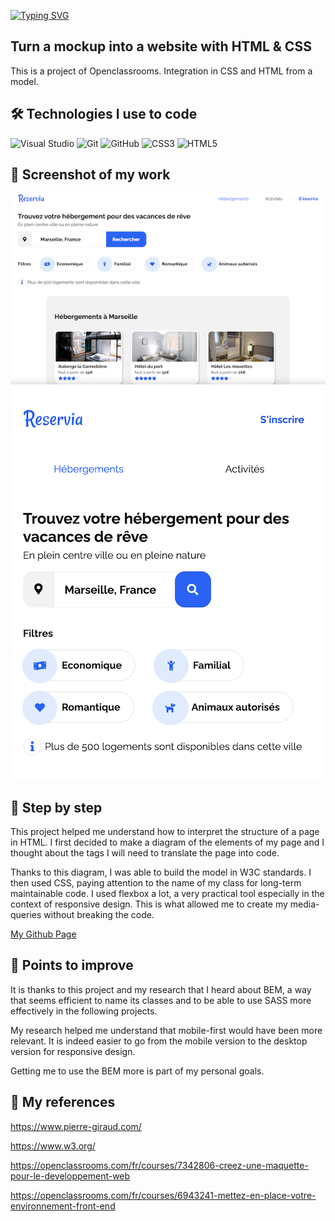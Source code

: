 [![Typing SVG](https://readme-typing-svg.herokuapp.com?color=%23E06F26&size=24&center=true&lines=Welcome+in+my+ReadMe)](https://git.io/typing-svg)


## Turn a mockup into a website with HTML & CSS

This is a project of Openclassrooms. Integration in CSS and HTML from a model.

## 🛠 Technologies I use to code
![Visual Studio](https://img.shields.io/badge/Visual%20Studio-5C2D91.svg?style=for-the-badge&logo=visual-studio&logoColor=white) 	![Git](https://img.shields.io/badge/git-%23F05033.svg?style=for-the-badge&logo=git&logoColor=white) ![GitHub](https://img.shields.io/badge/github-%23121011.svg?style=for-the-badge&logo=github&logoColor=white) 	![CSS3](https://img.shields.io/badge/css3-%231572B6.svg?style=for-the-badge&logo=css3&logoColor=white) ![HTML5](https://img.shields.io/badge/html5-%23E34F26.svg?style=for-the-badge&logo=html5&logoColor=white)

## 🎥 Screenshot of my work

![Cover](https://github.com/AlineAl/AlineLeroy_2_17122020/blob/main/images/Capture%20d%E2%80%99e%CC%81cran%202021-10-26%20a%CC%80%2022.47.08.png)
![Cover](https://github.com/AlineAl/AlineLeroy_2_17122020/blob/main/images/Capture%20d%E2%80%99e%CC%81cran%202021-10-27%20a%CC%80%2014.15.04.png)

## 💾 Step by step

This project helped me understand how to interpret the structure of a page in HTML. I first decided to make a diagram of the elements of my page and I thought about the tags I will need to translate the page into code.

Thanks to this diagram, I was able to build the model in W3C standards. I then used CSS, paying attention to the name of my class for long-term maintainable code. I used flexbox a lot, a very practical tool especially in the context of responsive design. This is what allowed me to create my media-queries without breaking the code.

[My Github Page](https://alineal.github.io/AlineLeroy_2_17122020/)

## 🔌 Points to improve

It is thanks to this project and my research that I heard about BEM, a way that seems efficient to name its classes and to be able to use SASS more effectively in the following projects.

My research helped me understand that mobile-first would have been more relevant. It is indeed easier to go from the mobile version to the desktop version for responsive design.

Getting me to use the BEM more is part of my personal goals.

## 🧬 My references

https://www.pierre-giraud.com/

https://www.w3.org/

https://openclassrooms.com/fr/courses/7342806-creez-une-maquette-pour-le-developpement-web

https://openclassrooms.com/fr/courses/6943241-mettez-en-place-votre-environnement-front-end
